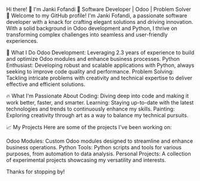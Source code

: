 Hi there! 👋 I'm Janki Fofandi
🌟 Software Developer | Odoo | Problem Solver 🌟
Welcome to my GitHub profile! I'm Janki Fofandi, a passionate software developer with a knack for crafting elegant solutions and driving innovation. With a solid background in Odoo development and Python, 
I thrive on transforming complex challenges into seamless and user-friendly experiences.

🚀 What I Do
Odoo Development: Leveraging 2.3 years of experience to build and optimize Odoo modules and enhance business processes.
Python Enthusiast: Developing robust and scalable applications with Python, always seeking to improve code quality and performance.
Problem Solving: Tackling intricate problems with creativity and technical expertise to deliver effective and efficient solutions.

🔥 What I'm Passionate About
Coding: Diving deep into code and making it work better, faster, and smarter.
Learning: Staying up-to-date with the latest technologies and trends to continuously enhance my skills.
Painting: Exploring creativity through art as a way to balance my technical pursuits.

📈 My Projects
Here are some of the projects I've been working on:

Odoo Modules: Custom Odoo modules designed to streamline and enhance business operations.
Python Tools: Python scripts and tools for various purposes, from automation to data analysis.
Personal Projects: A collection of experimental projects showcasing my versatility and interests.

Thanks for stopping by!
